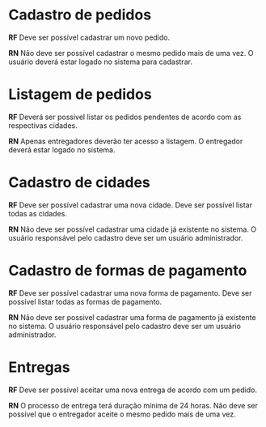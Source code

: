 # Cadastro de pedidos

**RF**
Deve ser possível cadastrar um novo pedido.

**RN**
Não deve ser possível cadastrar o mesmo pedido mais de uma vez.
O usuário deverá estar logado no sistema para cadastrar.


# Listagem de pedidos

**RF**
Deverá ser possivel listar os pedidos pendentes de acordo com as respectivas cidades.

**RN**
Apenas entregadores deverão ter acesso a listagem.
O entregador deverá estar logado no sistema.


# Cadastro de cidades

**RF**
Deve ser possível cadastrar uma nova cidade.
Deve ser possível listar todas as cidades.

**RN**
Não deve ser possível cadastrar uma cidade já existente no sistema.
O usuário responsável pelo cadastro deve ser um usuário administrador.


# Cadastro de formas de pagamento

**RF**
Deve ser possível cadastrar uma nova forma de pagamento.
Deve ser possível listar todas as formas de pagamento.

**RN**
Não deve ser possivel cadastrar uma forma de pagamento já existente no sistema.
O usuário responsável pelo cadastro deve ser um usuário administrador.


# Entregas

**RF**
Deve ser possível aceitar uma nova entrega de acordo com um pedido.

**RN**
O processo de entrega terá duração mínima de 24 horas.
Não deve ser possível que o entregador aceite o mesmo pedido mais de uma vez.